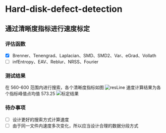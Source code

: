 # Hard-disk-defect-detection
## 通过清晰度指标进行速度标定

### 评估函数
- [x] Brenner、Tenengrad、Laplacian、SMD、SMD2、Var、eGrad、Vollath
- [ ] infEntropy、EAV、Reblur、NRSS、Fourier

### 测试结果
在 560-600 范围内进行搜索，各个清晰度指标如图
![resLine](https://user-images.githubusercontent.com/69668611/186872649-9d4a0095-5d63-4df9-ba3c-2fb82d8fce68.png)
速度计算结果为各个指标峰值点均值 573.25
![标定结果](https://user-images.githubusercontent.com/69668611/186872991-8062a230-0e51-41f2-be63-bf83d94dbbae.png)

### 待办事项
- [ ] 设计更好的搜索方式计算速度
- [ ] 由于同一文件内速度多次变化，所以应当设计合理的数据分段方式
